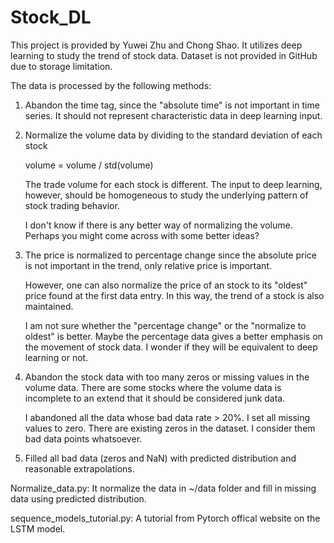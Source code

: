 # Stock_DL

This project is provided by Yuwei Zhu and Chong Shao. It utilizes deep learning
to study the trend of stock data. Dataset is not provided in GitHub due to
storage limitation.

The data is processed by the following methods:
1. Abandon the time tag, since the "absolute time" is not important in time
   series. It should not represent characteristic data in deep learning input.

2. Normalize the volume data by dividing to the standard deviation of each stock

   volume = volume / std(volume)

   The trade volume for each stock is different. The input to deep learning,
   however, should be homogeneous to study the underlying pattern of stock
   trading behavior.

   I don't know if there is any better way of normalizing the volume. Perhaps
   you might come across with some better ideas?

3. The price is normalized to percentage change since the absolute price is not
   important in the trend, only relative price is important.

   However, one can also normalize the price of an stock to its "oldest" price
   found at the first data entry. In this way, the trend of a stock is
   also maintained.

   I am not sure whether the "percentage change" or the "normalize to oldest" is
   better. Maybe the percentage data gives a better emphasis on the movement
   of stock data. I wonder if they will be equivalent to deep learning or not.

4. Abandon the stock data with too many zeros or missing values in the volume
   data. There are some stocks where the volume data is incomplete to an extend
   that it should be considered junk data.

   I abandoned all the data whose bad data rate > 20%. I set all missing values
   to zero. There are existing zeros in the dataset. I consider them bad data
   points whatsoever.

5. Filled all bad data (zeros and NaN) with predicted distribution and
   reasonable extrapolations.



Normalize_data.py:
It normalize the data in ~/data folder and fill in missing data using predicted
distribution.

sequence_models_tutorial.py:
A tutorial from Pytorch offical website on the LSTM model.
